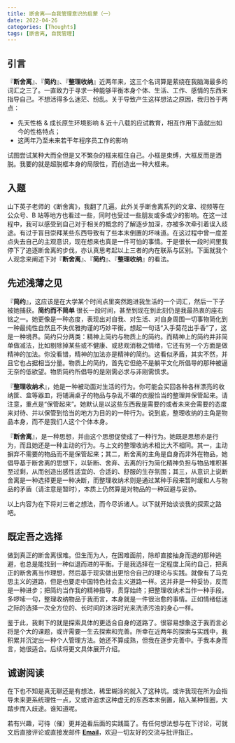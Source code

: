 ```yaml
---
title: 断舍离——自我管理意识的启蒙（一）
date: 2022-04-26
categories: [Thoughts]
tags: [断舍离, 自我管理]
---
```

## 引言

『**断舍离**』、『**简约**』、『**整理收纳**』近两年来，这三个名词算是萦绕在我脑海最多的词汇之三了。一直致力于寻求一种能够平衡本身个体、生活、工作、感情的东西来指导自己。不想活得多么迷茫、纷乱。关于导致产生这样想法之原因，我归咎于两点：
- 先天性格 & 成长原生环境影响 & 近十八载的应试教育，相互作用下造就出如今的性格特点；
- 这两年乃至未来若干年程序员工作的影响

试图尝试某种大而全但是又不繁杂的框来框住自己。小框是束缚，大框反而是洒脱。我要的就是超脱框本身的局限性，而创造出一种大框来。

## 入题

山下英子老师的《断舍离》，我翻了几遍。此外关乎断舍离系列的文章、视频等在公众号、B 站等地方也看过一些，同时也受过一些朋友或多或少的影响。在这一过程中，我可以感受到自己对于相关的概念的了解逐步加深，亦被多次牵引着误入歧途。有过于盲目崇拜某些东西导致有了些本末倒置的坏味道。在这过程中曾一度差点失去自己的主观意识，现在想来也真是一件可怕的事情。于是很长一段时间里我停下了追逐断舍离的步伐，亦认真思考起以上三者的内在联系与区别。下面就我个人观念来阐述下对『**断舍离**』、『**简约**』、『**整理收纳**』的看法。

## 先述浅薄之见

『**简约**』，这应该是在大学某个时间点里突然跑进我生活的一个词汇，然后一下子被她捕获。**简约而不简单** 很长一段时间，甚至到现在到此刻仍是我最热衷的座右铭之一。她更像是一种态度，表现出对自我、对生活、对自身周围一切事物简化到一种最纯性自然且不失优雅拘谨的巧妙平衡。想起一句话“入手菊花出手香”了，这是一种境界。简约只分两类：精神上简约与物质上的简约。而精神上的简约并非简单做减法，比如剔除掉某些或不健康、或悲观消极之情绪，它还有另一个方面是做精神的加法。你没看错，精神的加法亦是精神的简约。这看似矛盾，其实不然，并且它也占据相当分量。物质上的简约，首先它但绝不是躺平文化所倡导的那种被逼无奈的低欲望。物质简约所倡导的是刚需必求与非刚需慎求。

『**整理收纳术**』，她是一种被动面对生活的行为。你可能会买回各种各样漂亮的收纳筐、盒等器皿，将铺满桌子的物品与杂乱不堪的衣服恰当的整理并保管起来。请注意，重点是“保管起来”。她默认是以这些东西我是需要的或者未来会需要的态度来对待、并以保管到恰当的地方为目的的一种行为。说到底，整理收纳的主角是物品本身，而不是我们人这个个体本身。

『**断舍离**』，是一种思想，并由这个思想促使成了一种行为。她既是思想亦是行为，而且她还是一种主动的行为。与上文的整理收纳术相比大不相同。其一，主动摒弃不需要的物品而不是保管起来；其二，断舍离的主角是自身而非外在物品，她倡导基于断舍离的思想下，以斩断、舍弃、去离的行为简化精神负担与物品堆积甚至过剩，从而创造出感性适宜的、合适的、舒服的生存氛围；其三，从意识上说断舍离是一种选择更是一种决断，而整理收纳术则是通过某种手段来暂时缓和人与物品的矛盾（请注意是暂时），本质上仍然算是对物品的一种回避与妥协。

以上内容为在下将对三者之想法，而今尽诉诸人。以下就开始谈谈我的探索之路吧。

## 既定吾之选择

做到真正的断舍离很难。但生而为人，在困难面前，除却直接抽身而退的那种逃避，也总是能找到一种似退而进的平衡。于是我选择在一定程度上简约自己，把真正的断舍离当作理想，然后基于现实做出更恰合自己的理论与实践。就像有了马克思主义的道路，但是也要走中国特色社会主义道路一样。这并非是一种妥协，反而是一种进步；把简约当作我的精神指导，贯穿始终；把整理收纳术当作一种手段。多啰嗦一句，整理收纳物品于我而言，本身就是一件很治愈的事情。正如情绪低迷之际的选择一次全方位的、长时间的沐浴时光来洗涤污浊的身心一样。

鉴于此，我剩下的就是探索具体的更适合自身的道路了。很容易想象这于我而言必将是个大的课题，或许需要一生去探索和完善。所幸在近两年的探索与实践中，我积累并沉淀出一种个人管理方法。她还不算成熟，但我在逐步完善中。于我本身而言，她很适合。后续将更文具体展开介绍。

## 诚谢阅读

在下也不知是真无聊还是有想法，稀里糊涂的就入了这种坑。或许我现在所为会指导未来更系统理性一点，又或许追求这种虚无的东西本末倒置，陷入某种怪圈，大踏步而入歧途。谁知道呢。

若有兴趣，可待（催）更并追看后面的实践篇了。有任何想法想与在下讨论，可就文后直接评论或直接发邮件 [**Email**](mailto:ikangjia.cn@outlook.com)，欢迎一切友好的交流与批评指正。
